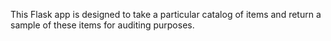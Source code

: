 This Flask app is designed to take a particular catalog of items and return a sample of these items for auditing purposes. 
